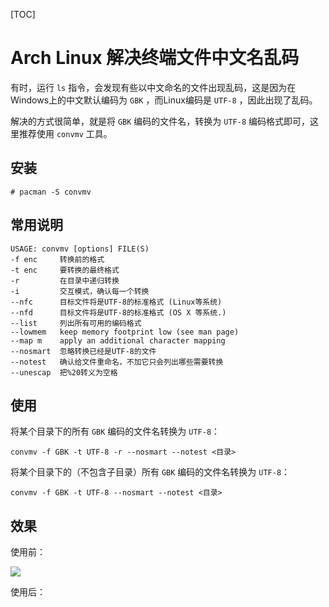 [TOC]

# Arch Linux 解决终端文件中文名乱码

有时，运行 `ls` 指令，会发现有些以中文命名的文件出现乱码，这是因为在Windows上的中文默认编码为 `GBK` ，而Linux编码是 `UTF-8` ，因此出现了乱码。  

解决的方式很简单，就是将 `GBK` 编码的文件名，转换为 `UTF-8` 编码格式即可，这里推荐使用 `convmv` 工具。  

## 安装

```
# pacman -S convmv
```

## 常用说明

```
USAGE: convmv [options] FILE(S)
-f enc     转换前的格式
-t enc     要转换的最终格式
-r         在目录中递归转换
-i         交互模式，确认每一个转换
--nfc      目标文件将是UTF-8的标准格式 (Linux等系统)
--nfd      目标文件将是UTF-8的标准格式 (OS X 等系统.)
--list     列出所有可用的编码格式
--lowmem   keep memory footprint low (see man page)
--map m    apply an additional character mapping
--nosmart  忽略转换已经是UTF-8的文件
--notest   确认给文件重命名，不加它只会列出哪些需要转换
--unescap  把%20转义为空格
```

## 使用

将某个目录下的所有 `GBK` 编码的文件名转换为 `UTF-8`：  

```
convmv -f GBK -t UTF-8 -r --nosmart --notest <目录>
```

将某个目录下的（不包含子目录）所有 `GBK` 编码的文件名转换为 `UTF-8`：  

```
convmv -f GBK -t UTF-8 --nosmart --notest <目录>
```

## 效果

使用前：  

![](https://s2.ax1x.com/2019/10/09/uIwjsg.png)  

使用后：  

![]()

